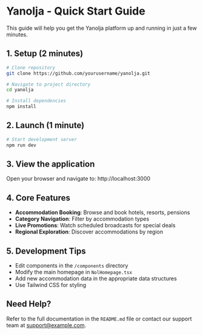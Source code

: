 # Yanolja - Quick Start Guide

This guide will help you get the Yanolja platform up and running in just a few minutes.

## 1. Setup (2 minutes)

```bash
# Clone repository 
git clone https://github.com/yourusername/yanolja.git

# Navigate to project directory
cd yanolja

# Install dependencies
npm install
```

## 2. Launch (1 minute)

```bash
# Start development server
npm run dev
```

## 3. View the application

Open your browser and navigate to: http://localhost:3000

## 4. Core Features

- **Accommodation Booking**: Browse and book hotels, resorts, pensions
- **Category Navigation**: Filter by accommodation types
- **Live Promotions**: Watch scheduled broadcasts for special deals
- **Regional Exploration**: Discover accommodations by region

## 5. Development Tips

- Edit components in the `/components` directory
- Modify the main homepage in `NolHomepage.tsx`
- Add new accommodation data in the appropriate data structures
- Use Tailwind CSS for styling

## Need Help?

Refer to the full documentation in the `README.md` file or contact our support team at support@example.com. 